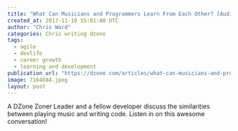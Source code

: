 ```yaml
---
title: "What Can Musicians and Programmers Learn From Each Other? [Audio]"
created_at: 2017-11-10 15:01:40 UTC
author: "Chris Ward"
categories: Chris writing dzone
tags: 
  - agile
  - devlife
  - career growth
  - learning and development
publication_url: "https://dzone.com/articles/what-can-musicians-and-programmers-learn-from-each"
image: 7164684.jpeg
layout: post
---
```

A DZone Zoner Leader and a fellow developer discuss the similarities between playing music and writing code. Listen in on this awesome conversation!

